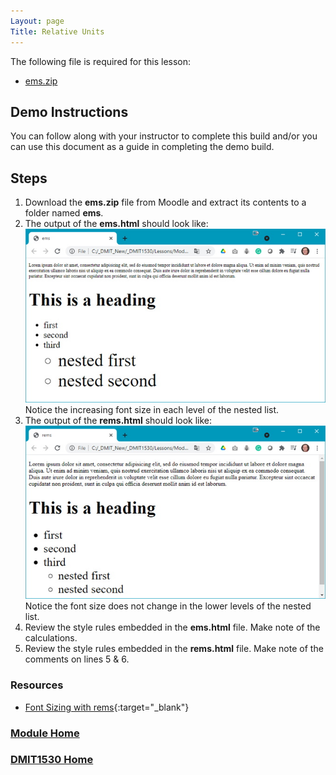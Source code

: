 ```yaml
---
Layout: page
Title: Relative Units
---
```


The following file is required for this lesson:
* [ems.zip](files/ems.zip)

## Demo Instructions
You can follow along with your instructor to complete this build and/or you can use this document as a guide in completing the demo build.

## Steps
1.	Download the **ems.zip** file from Moodle and extract its contents to a folder named **ems**.
2.	The output of the **ems.html** should look like:<br>
![ems-html.jpg](files/ems-html.jpg)<br>
Notice the increasing font size in each level of the nested list.
3.	The output of the **rems.html** should look like:<br>
![rems-html.jpg](files/rems-html.jpg)<br>
Notice the font size does not change in the lower levels of the nested list.
4.	Review the style rules embedded in the **ems.html** file. Make note of the calculations.
5.	Review the style rules embedded in the **rems.html** file. Make note of the comments on lines 5 & 6.

### Resources
* [Font Sizing with rems](font-sizing-with-rems.pdf){:target="_blank"}

### [Module Home](../)
### [DMIT1530 Home](../../)